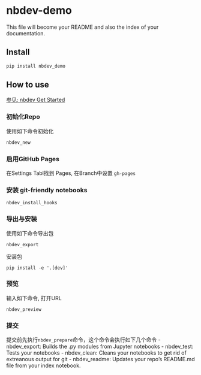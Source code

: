 # nbdev-demo

<!-- WARNING: THIS FILE WAS AUTOGENERATED! DO NOT EDIT! -->

This file will become your README and also the index of your
documentation.

## Install

``` sh
pip install nbdev_demo
```

## How to use

[参见: nbdev Get Started](https://nbdev.fast.ai/tutorials/tutorial.html)

### 初始化Repo

使用如下命令初始化

``` sh
nbdev_new
```

### 启用GitHub Pages

在Settings Tabl找到 Pages, 在Branch中设置 `gh-pages`

### 安装 git-friendly notebooks

    nbdev_install_hooks

### 导出与安装

使用如下命令导出包

    nbdev_export

安装包

    pip install -e '.[dev]'

### 预览

输入如下命令, 打开URL

    nbdev_preview

### 提交

提交前先执行`nbdev_prepare`命令，这个命令会执行如下几个命令 -
nbdev_export: Builds the .py modules from Jupyter notebooks -
nbdev_test: Tests your notebooks - nbdev_clean: Cleans your notebooks to
get rid of extreanous output for git - nbdev_readme: Updates your repo’s
README.md file from your index notebook.

